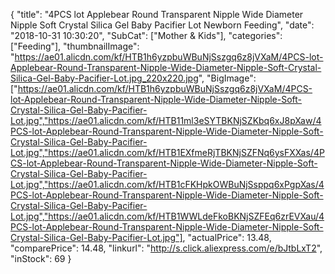 {
	"title": "4PCS lot Applebear Round Transparent Nipple Wide Diameter Nipple Soft Crystal Silica Gel Baby Pacifier Lot Newborn Feeding",
	"date": "2018-10-31 10:30:20",
	"SubCat": ["Mother & Kids"],
	"categories": ["Feeding"],
	"thumbnailImage": "https://ae01.alicdn.com/kf/HTB1h6yzpbuWBuNjSszgq6z8jVXaM/4PCS-lot-Applebear-Round-Transparent-Nipple-Wide-Diameter-Nipple-Soft-Crystal-Silica-Gel-Baby-Pacifier-Lot.jpg_220x220.jpg",
	"BigImage": ["https://ae01.alicdn.com/kf/HTB1h6yzpbuWBuNjSszgq6z8jVXaM/4PCS-lot-Applebear-Round-Transparent-Nipple-Wide-Diameter-Nipple-Soft-Crystal-Silica-Gel-Baby-Pacifier-Lot.jpg","https://ae01.alicdn.com/kf/HTB11ml3eSYTBKNjSZKbq6xJ8pXaw/4PCS-lot-Applebear-Round-Transparent-Nipple-Wide-Diameter-Nipple-Soft-Crystal-Silica-Gel-Baby-Pacifier-Lot.jpg","https://ae01.alicdn.com/kf/HTB1EXfmeRjTBKNjSZFNq6ysFXXas/4PCS-lot-Applebear-Round-Transparent-Nipple-Wide-Diameter-Nipple-Soft-Crystal-Silica-Gel-Baby-Pacifier-Lot.jpg","https://ae01.alicdn.com/kf/HTB1cFKHpkOWBuNjSsppq6xPgpXas/4PCS-lot-Applebear-Round-Transparent-Nipple-Wide-Diameter-Nipple-Soft-Crystal-Silica-Gel-Baby-Pacifier-Lot.jpg","https://ae01.alicdn.com/kf/HTB1WWLdeFkoBKNjSZFEq6zrEVXau/4PCS-lot-Applebear-Round-Transparent-Nipple-Wide-Diameter-Nipple-Soft-Crystal-Silica-Gel-Baby-Pacifier-Lot.jpg"],
	"actualPrice": 13.48,
	"comparePrice": 14.48,
	"linkurl": "http://s.click.aliexpress.com/e/bJtbLxT2",
	"inStock": 69
}
